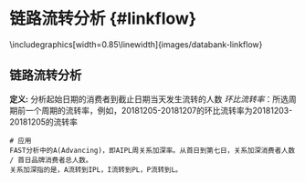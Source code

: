 # 链路流转分析 {#linkflow}


\includegraphics[width=0.85\linewidth]{images/databank-linkflow} 


## 链路流转分析	

 __定义:__ 分析起始日期的消费者到截止日期当天发生流转的人数
*环比流转率*：所选周期前一个周期的流转率，例如，20181205-20181207的环比流转率为20181203-20181205的流转率


```{}
# 应用
FAST分析中的A(Advancing)，即AIPL周关系加深率。从首日到第七日，关系加深消费者人数 / 首日品牌消费者总人数。
关系加深指的是，A流转到IPL，I流转到PL，P流转到L。

```

